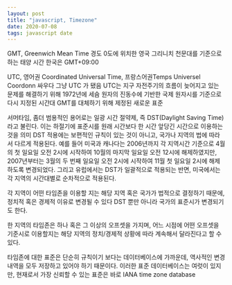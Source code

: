 ```yaml
---
layout: post
title: "javascript, Timezone"
date: 2020-07-08
tags: javascript date
---
```


GMT, Greenwich Mean Time
경도 0도에 위치한 영국 그리니치 천문대를 기준으로 하는 태양 시간
한국은 GMT+09:00

UTC, 영어권 Coordinated Universal Time, 프랑스어권Temps Universel Coordonn 싸우다 그냥 UTC 가 됐음
UTC는 지구 자전주기의 흐름이 늦어지고 있는 문제를 해결하기 위해 1972년에 세슘 원자의 진동수에 기반한 국제 원자시를 기준으로 다시 지정된 시간대
GMT를 대체하기 위해 제정된 새로운 표준

서머타임, 좀더 범용적인 용어로는 일광 시간 절약제, 즉 DST(Daylight Saving Time)라고 불린다. 이는 하절기에 표준시를 원래 시간보다 한 시간 앞당긴 시간으로 이용하는 것을 의미
DST 적용에는 보편적인 규칙이 있는 것이 아니고, 국가나 지역의 법에 따라서 다르게 적용된다. 예를 들어 미국과 캐나다는 2006년까지 각 지역시간 기준으로 4월의 첫 일요일 오전 2시에 시작하여 10월의 마지막 일요일 오전 12시에 해제하였지만, 2007년부터는 3월의 두 번째 일요일 오전 2시에 시작하여 11월 첫 일요일 2시에 해제하도록 변경되었다. 그리고 유럽에서는 DST가 일괄적으로 적용되는 반면, 미국에서는 각 지역의 시간대별로 순차적으로 적용된다.

각 지역이 어떤 타임존을 이용할 지는 해당 지역 혹은 국가가 법적으로 결정하기 때문에, 정치적 혹은 경제적 이유로 변경될 수 있다
DST 뿐만 아니라 국가의 표준시가 변경되기도 한다.

한 지역의 타임존은 하나 혹은 그 이상의 오프셋을 가지며, 어느 시점에 어떤 오프셋을 기준시로 이용할지는 해당 지역의 정치/경제적 상황에 따라 계속해서 달라진다고 할 수 있다.

타임존에 대한 표준은 단순히 규칙이기 보다는 데이터베이스에 가까운데, 역사적인 변경 내역을 모두 저장하고 있어야 하기 때문이다. 이러한 표준 데이터베이스는 여럿이 있지만, 현재로서 가장 신뢰할 수 있는 표준은 바로 IANA time zone database
